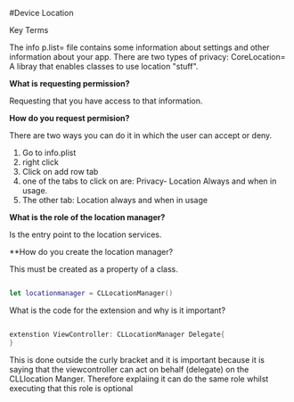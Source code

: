 #Device Location 

Key Terms

The info p.list= file contains some information about settings and other information about your app. There are two types of privacy: 
CoreLocation= A libray that enables classes to use location "stuff".

**What is requesting permission?**

Requesting that you have access to that information.

**How do you request permision?**

There are two ways you can do it in which the user can accept or deny. 

1) Go to info.plist 
2) right click 
3) Click on add row tab 
4) one of the tabs to click on are: Privacy- Location Always and when in usage.
5) The other tab: Location always and when in usage

**What is the role of the location manager?**

Is the entry point to the location services.

**How do you create the location manager?

This must be created as a property of a class.

```swift 

let locationmanager = CLLocationManager()

```

What is the code for the extension and why is it important?

```swift 

extenstion ViewController: CLLocationManager Delegate{
}

```
This is done outside the curly bracket and it is important because it is saying that the viewcontroller can act on behalf (delegate) on the CLLlocation Manger. Therefore explaiing it can do the same role whilst executing that this role is optional






